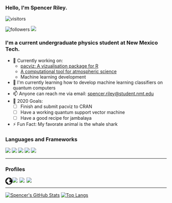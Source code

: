 ### Hello, I'm Spencer Riley. 

![visitors](https://visitor-badge.glitch.me/badge?page_id=page.id&style=for-the-badge)

![followers](https://img.shields.io/github/followers/PharaohCola13?style=for-the-badge)
<a href="https://www.glaad.org/">
<img src="https://img.shields.io/badge/LGBTQ+-Welcome-blue.svg?longCache=true&style=popout-square&amp;logo=data%3Aimage%2Fpng%3Bbase64%2CiVBORw0KGgoAAAANSUhEUgAAACAAAAAgCAMAAABEpIrGAAAC%2BlBMVEVHREREREBEREBLSkZIRD9JR0pEREBEREBEREBEREFHQz%2B7urq6urq6urq6urq4uLkbMJjwbAZbN8ZTHaf1iAKjxha4uLiysrG8vLtKhl27u7tHHJuwxhO3t7fEDw%2B4uLgxJZn8mQC6urrXrgW6urrWDgoZNp8kU8sdY91SHKdrMr4gXdi3t7a2FRJllzOwFRWzsrTIJBCJxCf2oAFKH6f4pABRNrq7u7tTHKi8vLwlRsTrTwjEDw7BQRU4N7fTFgrGLxDRDAzypgHWDApmK73DrAdsUZbHHxBLIKQwfsHVNgzwtADILA%2Bbo7%2BKlnG4HxVRN8FzOMa2ERF1N83UEwvgQgokQ72goJ91N8zpXgk%2FI4QiV9DPNw2aqAu9tqXivwVWnH8QTLEkbJgfa53rqgMRYLZRHKfKwwxzN8qzExMcbea3sAnWCgrUCws3HYtGHZnlVwh%2BoxDxvQP%2BjAD9fwGIxSYPXrpAf2nfSQpQmIpfKbInKY7okAV2nhONfrtfIni1ExPXtGibpJygqLJ1N87AIBGxRnh0tEYxdoMLXsF%2FAAB0OM3JsoexsbGovX59pRD1tAApO7h2mRVnk9PEfHx%2FvTpSWrpiareAwDXylgNKhl3pVgndUw6au1jytACQzBsqOLfWCwt2OM4ccOq8vLxUHar%2FwgD%2FhQC3ExMcLpntVgoMX8H0tAB6pRG2trVzOcYeL5TODg7kVQzqrgNTHqQebeD0ugT0gQR3nxRwN8uLxB2wFhYsObAPXbkebuG7u7v9wQH1ggP9hAH2vAPsVwk6FIMMX8DzswF3oBSMxh0cLpgOXrsrObEqOLZ6pBGxFhVBIqVmOMjRNQ71dwNNN706OrjjwwYSUrkoedH%2FtgDxkAQTSK4%2BgH3gRgv%2BpAAuLaC9GxHfKwmoqQs9iKxboXkvIYvQwAusrKz4%2BPjGxw6MphNuq03sjykbYNFdLLLks0JHP7Kfn597vECJYMSUxRo4feLRLy%2FPz897pRFztk6ax0P1twPLU1P%2BgwDDmBgjAAAAAXRSTlMAQObYZgAAAUBJREFUeNq9jztLw2AUhr%2FdUfsjuliHiqKTFBdFUDdHJ2cH%2F4OC4k%2FI1eTLrW1qesFLG4KtKCil4mAFwdHRRSfBk5PLWQIRQd%2FhIfA8JCfsB%2FvM8WqVsYrkSjA3u3gPlRQj8xUfkvug63o7%2BHqVljKLdoAewTkvlTY5P%2Bc8DaqgZlu%2B5j%2BNAx0VgoKepmngI7w0zMXRaGXryjTTYOIQVGunUHjzIQJjNhBUqGcCLIZtj0M%2FdXpt0xGR2rvByAZlI%2BgIoas0FVgIobOMfnXXOaZvoIpx7zhOJwIFzQVRFC%2FuQnSV6djvW3QEqgTW5cCyEAfpj66J6zUZBngUnxO%2FXadvyOhjGIZRv0VQUJM3kmdZRo%2BgIxit3%2Fe88nBY9k5g9ApGK6JCzGcFuEmvGEkKcjYzl1eofx%2Bw3j8ccZR%2FxK%2F2DTLb%2BvC4nfApAAAAAElFTkSuQmCC&amp;colorB=0770a5&amp;colorA=7908a5" height="28"></a>

### I'm a current undergraduate physics student at New Mexico Tech.

- 🔭 Currently working on:
  - [pacviz: A vizualisation package for R](https://pharaohcola13.github.io/pacviz/book/index.html)
  - [A computational tool for atmospheric science](https://physicsgoddess1972.github.io/Precipitable-Water-Model/)
  - Machine learning development
- 🌱 I'm currently learning how to develop machine learning classifiers on quantum computers
- 📫 Anyone can reach me via email: spencer.riley@student.nmt.edu
- 🥅 2020 Goals:
  - [ ] Finish and submit pacviz to CRAN
  - [ ] Have a working quantum support vector machine
  - [ ] Have a good recipe for jambalaya
- ⚡ Fun Fact: My favorate animal is the whale shark

### Languages and Frameworks
[<img src="https://img.shields.io/badge/python%20-%2314354C.svg?&style=for-the-badge&logo=python&logoColor=white"/>]()
[<img src="https://img.shields.io/badge/r-%23276DC3.svg?&style=for-the-badge&logo=r&logoColor=white"/>]()
[<img src="https://img.shields.io/badge/latex%20-%23008080.svg?&style=for-the-badge&logo=latex&logoColor=white"/>]()
[<img src="https://img.shields.io/badge/gcloud%20-%234285F4.svg?&style=for-the-badge&logo=google-cloud&logoColor=white"/>]()
[<img src="https://img.shields.io/badge/flask%20-%23000.svg?&style=for-the-badge&logo=flask&logoColor=white"/>]()

---

### Profiles
[<img align="left" width="22" src="https://raw.githubusercontent.com/iconic/open-iconic/master/svg/globe.svg" />](https://pharaohcola13.github.io)
[<img align="left" width="22" src="https://cdn.jsdelivr.net/npm/simple-icons@v3/icons/twitter.svg" />](https://twitter.com/PharaohCola13)
[<img align="left" width="22" src="https://cdn.jsdelivr.net/npm/simple-icons@v3/icons/researchgate.svg" />](https://www.researchgate.net/profile/Spencer_Riley2)
[<img align="left" width="22" src="https://cdn.jsdelivr.net/npm/simple-icons@v3/icons/orcid.svg" />](https://orcid.org/0000-0001-7949-9163)

<br />

---

[![Spencer's GitHub Stats](https://github-readme-stats.pharaohcola13.vercel.app/api?username=PharaohCola13&layout=compact&show_icons=true&hide_border=true&theme=tokyonight)](https://github.com/PharaohCola13/github-readme-stats)
[![Top Langs](https://github-readme-stats.pharaohcola13.vercel.app/api/top-langs/?username=PharaohCola13&layout=compact&show_icons=true&hide_border=true&theme=tokyonight)](https://github.com/PharaohCola13/github-readme-stats)
